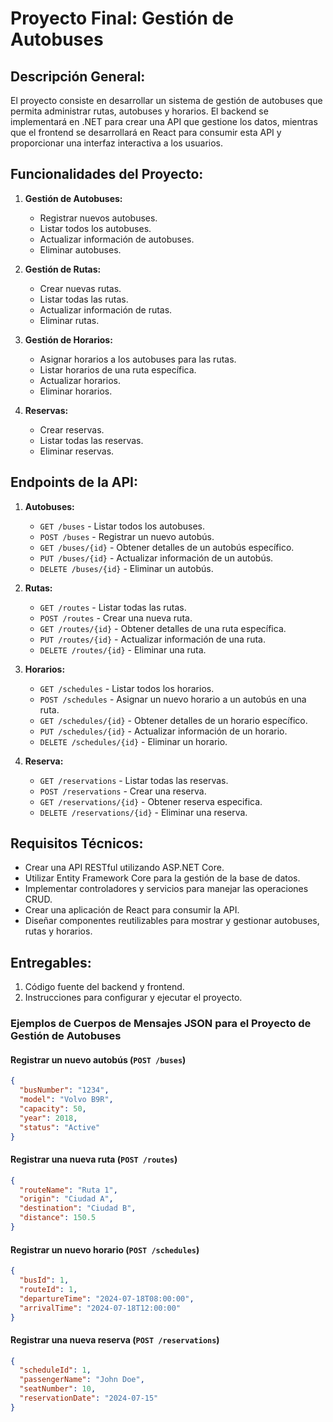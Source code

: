 # Proyecto Final: Gestión de Autobuses

## Descripción General:
El proyecto consiste en desarrollar un sistema de gestión de autobuses que permita administrar rutas, autobuses y horarios. El backend se implementará en .NET para crear una API que gestione los datos, mientras que el frontend se desarrollará en React para consumir esta API y proporcionar una interfaz interactiva a los usuarios.

## Funcionalidades del Proyecto:
1. **Gestión de Autobuses:**
   - Registrar nuevos autobuses.
   - Listar todos los autobuses.
   - Actualizar información de autobuses.
   - Eliminar autobuses.

2. **Gestión de Rutas:**
   - Crear nuevas rutas.
   - Listar todas las rutas.
   - Actualizar información de rutas.
   - Eliminar rutas.

3. **Gestión de Horarios:**
   - Asignar horarios a los autobuses para las rutas.
   - Listar horarios de una ruta específica.
   - Actualizar horarios.
   - Eliminar horarios.

4. **Reservas:**
   - Crear reservas.
   - Listar todas las reservas.
   - Eliminar reservas.
   
## Endpoints de la API:
1. **Autobuses:**
   - `GET /buses` - Listar todos los autobuses.
   - `POST /buses` - Registrar un nuevo autobús.
   - `GET /buses/{id}` - Obtener detalles de un autobús específico.
   - `PUT /buses/{id}` - Actualizar información de un autobús.
   - `DELETE /buses/{id}` - Eliminar un autobús.

2. **Rutas:**
   - `GET /routes` - Listar todas las rutas.
   - `POST /routes` - Crear una nueva ruta.
   - `GET /routes/{id}` - Obtener detalles de una ruta específica.
   - `PUT /routes/{id}` - Actualizar información de una ruta.
   - `DELETE /routes/{id}` - Eliminar una ruta.

3. **Horarios:**
   - `GET /schedules` - Listar todos los horarios.
   - `POST /schedules` - Asignar un nuevo horario a un autobús en una ruta.
   - `GET /schedules/{id}` - Obtener detalles de un horario específico.
   - `PUT /schedules/{id}` - Actualizar información de un horario.
   - `DELETE /schedules/{id}` - Eliminar un horario.

4. **Reserva:**
   - `GET /reservations` - Listar todas las reservas.
   - `POST /reservations` - Crear una reserva.
   - `GET /reservations/{id}` - Obtener reserva especifica.
   - `DELETE /reservations/{id}` - Eliminar una reserva.
   
## Requisitos Técnicos:
   - Crear una API RESTful utilizando ASP.NET Core.
   - Utilizar Entity Framework Core para la gestión de la base de datos.
   - Implementar controladores y servicios para manejar las operaciones CRUD.
   - Crear una aplicación de React para consumir la API.
   - Diseñar componentes reutilizables para mostrar y gestionar autobuses, rutas y horarios.


## Entregables:
1. Código fuente del backend y frontend.
2. Instrucciones para configurar y ejecutar el proyecto.


### Ejemplos de Cuerpos de Mensajes JSON para el Proyecto de Gestión de Autobuses

#### Registrar un nuevo autobús (`POST /buses`)
```json
{
  "busNumber": "1234",
  "model": "Volvo B9R",
  "capacity": 50,
  "year": 2018,
  "status": "Active"
}
```

#### Registrar una nueva ruta (`POST /routes`)
```json
{
  "routeName": "Ruta 1",
  "origin": "Ciudad A",
  "destination": "Ciudad B",
  "distance": 150.5
}
```

#### Registrar un nuevo horario (`POST /schedules`)
```json
{
  "busId": 1,
  "routeId": 1,
  "departureTime": "2024-07-18T08:00:00",
  "arrivalTime": "2024-07-18T12:00:00"
}
```

#### Registrar una nueva reserva (`POST /reservations`)
```json
{
  "scheduleId": 1,
  "passengerName": "John Doe",
  "seatNumber": 10,
  "reservationDate": "2024-07-15"
}
```